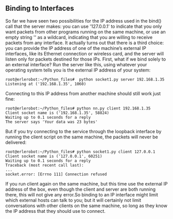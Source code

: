 ##  Binding to Interfaces

So far we have seen two possibilities for the IP address used in the bind() call that the server makes: you
can use '127.0.0.1' to indicate that you only want packets from other programs running on the same
machine, or use an empty string '' as a wildcard, indicating that you are willing to receive packets from
any interface.
It actually turns out that there is a third choice: you can provide the IP address of one of the
machine’s external IP interfaces, like its Ethernet connection or wireless card, and the server will listen
only for packets destined for those IPs.
First, what if we bind solely to an external interface? Run the server like this, using whatever your
operating system tells you is the external IP address of your system:
```
root@erlerobot:~/Python_files#  python socket1.py server 192.168.1.35
Listening at ('192.168.1.35', 1060)
```
Connecting to this IP address from another machine should still work just fine:
```
root@erlerobot:~/Python_files# python nn.py client 192.168.1.35
Client socket name is ('192.168.1.35', 58824)
Waiting up to 0.1 seconds for a reply
The server says 'Your data was 23 bytes'
```
But if you try connecting to the service through the loopback interface by running the client script
on the same machine, the packets will never be delivered:
```
root@erlerobot:~/Python_files# python socket1.py client 127.0.0.1
Client socket name is ('127.0.0.1', 60251)
Waiting up to 0.1 seconds for a reply
Traceback (most recent call last):
...
socket.error: [Errno 111] Connection refused
```
If you run client again on the same machine, but this
time use the external IP address of the box, even though the client and server are both running there, this will not give any error.So binding to an IP interface might limit which external hosts can talk to you; but it will certainly not
limit conversations with other clients on the same machine, so long as they know the IP address that
they should use to connect.
